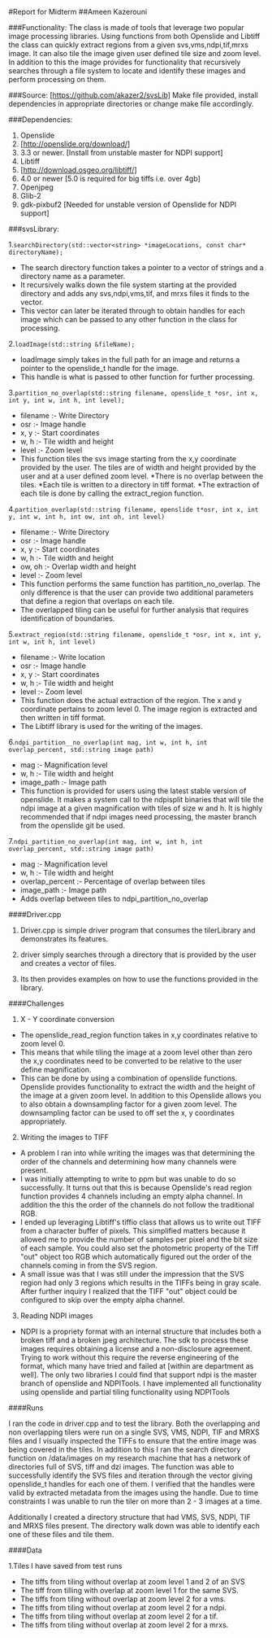 #Report for Midterm
##Ameen Kazerouni

###Functionality:
The class is made of tools that leverage two popular image processing libraries. 
Using functions from both Openslide and Libtiff the class can quickly extract regions 
from a given svs,vms,ndpi,tif,mrxs image. It can also tile the image given user defined tile size and zoom 
level. In addition to this the image provides for functionality that recursively 
searches through a file system to locate and identify these images and perform 
processing on them.

###Source:
[https://github.com/akazer2/svsLib]
Make file provided, install dependencies in appropriate directories or change make 
file accordingly.

###Dependencies:
1.	Openslide
  1.	[http://openslide.org/download/]
  2.	3.3 or newer. [Install from unstable master for NDPI support]
2.	Libtiff
  1.	[http://download.osgeo.org/libtiff/]
  2.	4.0 or newer [5.0 is required for big tiffs i.e. over 4gb]
3.	Openjpeg
4.	Glib-2
5.	gdk-pixbuf2 [Needed for unstable version of Openslide for NDPI support]

###svsLibrary:

1.```searchDirectory(std::vector<string> *imageLocations, const char* directoryName);```
  * The search directory function takes a pointer to a vector of strings and 
a directory name as a parameter.
  * It recursively walks down the file system starting at the provided 
directory and adds any svs,ndpi,vms,tif, and mrxs files it finds to the vector.
  * This vector can later be iterated through to obtain handles for each 
 image which can be passed to any other function in the class for 
processing.

2.```loadImage(std::string &fileName);```
  * loadImage simply takes in the full path for an image and returns a 
pointer to the openslide_t handle for the image.
  * This handle is what is passed to other function for further processing.

3.```partition_no_overlap(std::string filename, openslide_t *osr, int x, int y, int w, int h, int level);```
  * filename :- Write Directory
  * osr :- Image handle
  * x, y :- Start coordinates
  * w, h :- Tile width and height
  * level :- Zoom level
  * This function tiles the svs image starting from the x,y coordinate 
provided by the user. The tiles are of width and height provided by 
the user and at a user defined zoom level.
  *There is no overlap between the tiles.
  *Each tile is written to a directory in tiff format.
  *The extraction of each tile is done by calling the extract_region 
function.

4.```partition_overlap(std::string filename, openslide t*osr, int x, int y, int w, int h, int ow, int oh, int level)```
  * filename :- Write Directory
  * osr :- Image handle
  * x, y :- Start coordinates
  * w, h :- Tile width and height
  * ow, oh :- Overlap width and height
  * level :- Zoom level
  * This function performs the same function has partition_no_overlap. 
The only difference is that the user can provide two additional 
parameters that define a region that overlaps on each tile.
  * The overlapped tiling can be useful for further analysis that requires 
identification of boundaries.

5.```extract_region(std::string filename, openslide_t *osr, int x, int y, int w, int h, int level)```
  * filename :- Write location
  * osr :- Image handle
  * x, y :- Start coordinates
  * w, h :- Tile width and height
  * level :- Zoom level
  * This function does the actual extraction of the region. The x and y 
coordinate pertains to zoom level 0. The image region is extracted and 
then written in tiff format.
  * The Libtiff library is used for the writing of the images.

6.```ndpi_partition__no_overlap(int mag, int w, int h, int overlap_percent, std::string image path)```
  * mag :- Magnification level
  * w, h :- Tile width and height
  * image_path :- Image path
  * This function is provided for users using the latest stable version of openslide. It makes a system call to the ndpisplit binaries that will tile the ndpi image at a given magnification with tiles of size w and h. It is highly recommended that if ndpi images need processing, the master branch from the openslide git be used.

7.```ndpi_partition_no_overlap(int mag, int w, int h, int overlap_percent, std::string image path)```
  * mag :- Magnification level
  * w, h :- Tile width and height
  * overlap_percent :- Percentage of overlap between tiles
  * image_path :- Image path
  * Adds overlap between tiles to ndpi_partition_no_overlap

####Driver.cpp

1. Driver.cpp is simple driver program that consumes the tilerLibrary and 
demonstrates its features. 

2.  driver simply searches through a directory that is provided by the user 
and creates a vector of files.

3. Its then provides examples on how to use the functions provided in the 
library.

####Challenges
1. X - Y coordinate conversion
  * The openslide_read_region function takes in x,y coordinates relative 
to zoom level 0.
  * This means that while tiling the image at a zoom level other than zero 
the x,y coordinates need to be converted to be relative to the user 
define magnification.
  * This can be done by using a combination of openslide functions. 
Openslide provides functionality to extract the width and the height of 
the image at a given zoom level. In addition to this Openslide allows 
you to also obtain a downsampling factor for a given zoom level. The 
downsampling factor can be used to off set the x, y coordinates 
appropriately.

2. Writing the images to TIFF
  * A problem I ran into while writing the images was that determining 
the order of the channels and determining how many channels were 
present.
  * I was initially attempting to write to ppm but was unable to do so 
successfully. It turns out that this is because Openslide's read region 
function provides 4 channels including an empty alpha channel. In 
addition the this the order of the channels do not follow the 
traditional RGB.
  * I ended up leveraging Libtiff's tiffio class that allows us to write out 
TIFF from a character buffer of pixels. This simplified matters because 
it allowed me to provide the number of samples per pixel and the bit 
size of each sample. You could also set the photometric property of 
the Tiff "out" object too RGB which automatically figured out the 
order of the channels coming in from the SVS region. 
  * A small issue was that I was still under the impression that the SVS 
region had only 3 regions which results in the TIFFs being in gray 
scale. After further inquiry I realized that the TIFF "out" object could 
be configured to skip over the empty alpha channel.

3. Reading NDPI images
  * NDPI is a propriety format with an internal structure that includes both a broken tiff and a broken jpeg architecture. The sdk to process these images requires obtaining a license and a non-disclosure agreement. Trying to work without this require the reverse engineering of the format, which many have tried and failed at [within are department as well]. The only two libraries I could find that support ndpi is the master branch of openslide and NDPITools. I have implemented all functionality using openslide and partial tiling functionality using NDPITools

####Runs

I ran the code in driver.cpp and to test the library. Both the overlapping and non 
overlapping tilers were run on a single SVS, VMS, NDPI, TIF and MRXS files and I visually inspected the TIFFs to 
ensure that the entire image was being covered in the tiles. In addition to this I ran 
the search directory function on /data/images on my research machine that has a 
network of directories full of SVS, tiff and dzi images. The function was able to 
successfully identify the SVS files and iteration through the vector giving openslide_t 
handles for each one of them. I verified that the handles were valid by extracted 
metadata from the images using the handle. Due to time constraints I was unable to 
run the tiler on more than 2 - 3 images at a time.

Additionally I created a directory structure that had VMS, SVS, NDPI, TIF and MRXS files present. The directory walk down was able to identify each one of these files and tile them.

####Data

1.Tiles I have saved from test runs
  * The tiffs from tiling without overlap at zoom level 1 and 2 of an SVS
  * The tiff from tilling with overlap at zoom level 1 for the same SVS.
  * The tiffs from tiling without overlap at zoom level 2 for a vms.
  * The tiffs from tiling without overlap at zoom level 2 for a ndpi.
  * The tiffs from tiling without overlap at zoom level 2 for a tif.
  * The tiffs from tiling without overlap at zoom level 2 for a mrxs.
